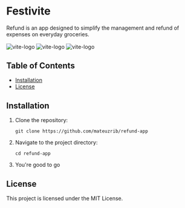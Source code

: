 # Festivite
Refund is an app designed to simplify the management and refund of expenses on everyday groceries.

<div>
 <img align="center" alt="vite-logo" src="https://img.shields.io/badge/JavaScript-010101?style=for-the-badge&logo=javascript&logoColor=white">
 <img align="center" alt="vite-logo" src="https://img.shields.io/badge/HTML-010101?style=for-the-badge&logo=html5&logoColor=white">
 <img align="center" alt="vite-logo" src="https://img.shields.io/badge/CSS-010101?style=for-the-badge&logo=css3&logoColor=white">
</div>

## Table of Contents

- [Installation](#installation)
- [License](#license)

## Installation

1. Clone the repository:
   ```
   git clone https://github.com/mateuzrib/refund-app
   ```
   
2. Navigate to the project directory:
   ```
   cd refund-app
   ```
3. You're good to go


## License
This project is licensed under the MIT License.
